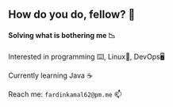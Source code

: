## How do you do, fellow? 👋

#### Solving what is bothering me 📉

Interested in programming ⌨️, Linux🐧, DevOps🖥️️

Currently learning Java ☕ 

Reach me: `fardinkamal62@pm.me` 📫
